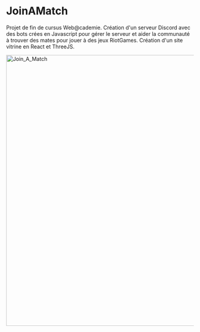 # JoinAMatch
Projet de fin de cursus Web@cademie. 
Création d'un serveur Discord avec des bots crées en Javascript pour gérer le serveur et aider la communauté à trouver des mates pour jouer à des jeux RiotGames.
Création d'un site vitrine en React et ThreeJS.

<img width="726" alt="Join_A_Match" src="https://github.com/user-attachments/assets/c3380ab9-88b4-4059-8b4d-ef4c53301887" />
